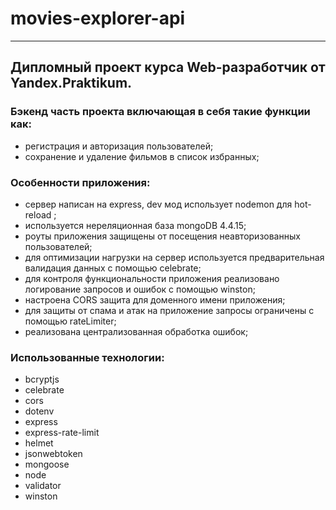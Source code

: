 # movies-explorer-api
---
## Дипломный проект курса Web-разработчик от Yandex.Praktikum.

### Бэкенд часть проекта включающая в себя такие функции как:

- регистрация и авторизация пользователей;
- сохранение и удаление фильмов в список избранных;

### Особенности приложения:
- сервер написан на express, dev мод использует nodemon для hot-reload ;
- используется нереляционная база mongoDB 4.4.15;
- роуты приложения защищены от посещения неавторизованных пользователей;
- для оптимизации нагрузки на сервер используется предварительная валидация данных с помощью celebrate;
- для контроля функциональности приложения реализовано логирование запросов и ошибок с помощью winston;
- настроена CORS защита для доменного имени приложения;
- для защиты от спама и атак на приложение запросы ограничены с помощью rateLimiter;
- реализована централизованная обработка ошибок;

### Использованные технологии:
- bcryptjs
- celebrate
- cors
- dotenv
- express
- express-rate-limit
- helmet
- jsonwebtoken
- mongoose
- node
- validator
- winston
